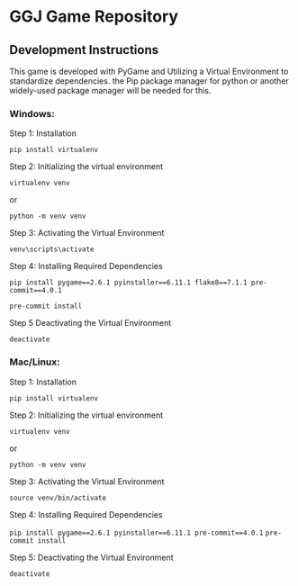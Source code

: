# GGJ Game Repository

## Development Instructions

This game is developed with PyGame and Utilizing a Virtual Environment to standardize dependencies. the Pip package manager for python or another widely-used package manager will be needed for this.
### Windows:

Step 1: Installation

`pip install virtualenv`

Step 2: Initializing the virtual environment

`virtualenv venv`

or

`python -m venv venv`

Step 3: Activating the Virtual Environment

`venv\scripts\activate`

Step 4: Installing Required Dependencies

`pip install pygame==2.6.1 pyinstaller==6.11.1 flake8==7.1.1 pre-commit==4.0.1`

`pre-commit install`

Step 5 Deactivating the Virtual Environment

`deactivate`

### Mac/Linux:

Step 1: Installation

`pip install virtualenv`

Step 2: Initializing the virtual environment

`virtualenv venv`

or

`python -m venv venv`

Step 3: Activating the Virtual Environment

`source venv/bin/activate`

Step 4: Installing Required Dependencies

`pip install pygame==2.6.1 pyinstaller==6.11.1 pre-commit==4.0.1`
`pre-commit install`

Step 5: Deactivating the Virtual Environment

`deactivate`
